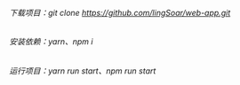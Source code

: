 ###### 下载项目：git clone https://github.com/lingSoar/web-app.git
###### 安装依赖：yarn、npm i
###### 运行项目：yarn run start、npm run start
